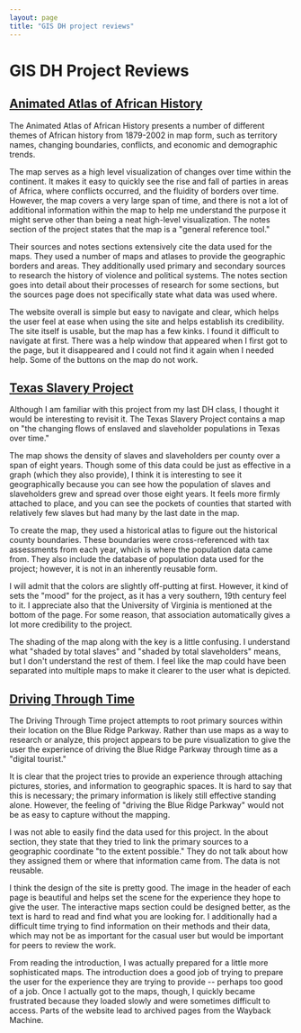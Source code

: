 ```yaml
---
layout: page
title: "GIS DH project reviews"
---
```


# GIS DH Project Reviews

## [Animated Atlas of African History](http://www.brown.edu/Research/AAAH/index.htm)

The Animated Atlas of African History presents a number of different themes of African history from 1879-2002 in map form, such as territory names, changing boundaries, conflicts, and economic and demographic trends.

The map serves as a high level visualization of changes over time within the continent. It makes it easy to quickly see the rise and fall of parties in areas of Africa, where conflicts occurred, and the fluidity of borders over time. However, the map covers a very large span of time, and there is not a lot of additional information within the map to help me understand the purpose it might serve other than being a neat high-level visualization. The notes section of the project states that the map is a "general reference tool."

Their sources and notes sections extensively cite the data used for the maps. They used a number of maps and atlases to provide the geographic borders and areas. They additionally used primary and secondary sources to research the history of violence and political systems. The notes section goes into detail about their processes of research for some sections, but the sources page does not specifically state what data was used where.

The website overall is simple but easy to navigate and clear, which helps the user feel at ease when using the site and helps establish its credibility. The site itself is usable, but the map has a few kinks. I found it difficult to navigate at first. There was a help window that appeared when I first got to the page, but it disappeared and I could not find it again when I needed help. Some of the buttons on the map do not work.


## [Texas Slavery Project](http://www.texasslaveryproject.org/)

Although I am familiar with this project from my last DH class, I thought it would be interesting to revisit it. The Texas Slavery Project contains a map on "the changing flows of enslaved and slaveholder populations in Texas over time."

The map shows the density of slaves and slaveholders per county over a span of eight years. Though some of this data could be just as effective in a graph (which they also provide), I think it is interesting to see it geographically because you can see how the population of slaves and slaveholders grew and spread over those eight years. It feels more firmly attached to place, and you can see the pockets of counties that started with relatively few slaves but had many by the last date in the map.

To create the map, they used a historical atlas to figure out the historical county boundaries. These boundaries were cross-referenced with tax assessments from each year, which is where the population data came from. They also include the database of population data used for the project; however, it is not in an inherently reusable form.

I will admit that the colors are slightly off-putting at first. However, it kind of sets the "mood" for the project, as it has a very southern, 19th century feel to it. I appreciate also that the University of Virginia is mentioned at the bottom of the page. For some reason, that association automatically gives a lot more credibility to the project.


The shading of the map along with the key is a little confusing. I understand what "shaded by total slaves" and "shaded by total slaveholders" means, but I don't understand the rest of them. I feel like the map could have been separated into multiple maps to make it clearer to the user what is depicted.

## [Driving Through Time](http://docsouth.unc.edu/blueridgeparkway/)

The Driving Through Time project attempts to root primary sources within their location on the Blue Ridge Parkway. Rather than use maps as a way to research or analyze, this project appears to be pure visualization to give the user the experience of driving the Blue Ridge Parkway through time as a "digital tourist."

It is clear that the project tries to provide an experience through attaching pictures, stories, and information to geographic spaces. It is hard to say that this is necessary; the primary information is likely still effective standing alone. However, the feeling of "driving the Blue Ridge Parkway" would not be as easy to capture without the mapping.

I was not able to easily find the data used for this project. In the about section, they state that they tried to link the primary sources to a geographic coordinate "to the extent possible." They do not talk about how they assigned them or where that information came from. The data is not reusable.

I think the design of the site is pretty good. The image in the header of each page is beautiful and helps set the scene for the experience they hope to give the user. The interactive maps section could be designed better, as the text is hard to read and find what you are looking for. I additionally had a difficult time trying to find information on their methods and their data, which may not be as important for the casual user but would be important for peers to review the work.

From reading the introduction, I was actually prepared for a little more sophisticated maps. The introduction does a good job of trying to prepare the user for the experience they are trying to provide -- perhaps too good of a job. Once I actually got to the maps, though, I quickly became frustrated because they loaded slowly and were sometimes difficult to access. Parts of the website lead to archived pages from the Wayback Machine.
